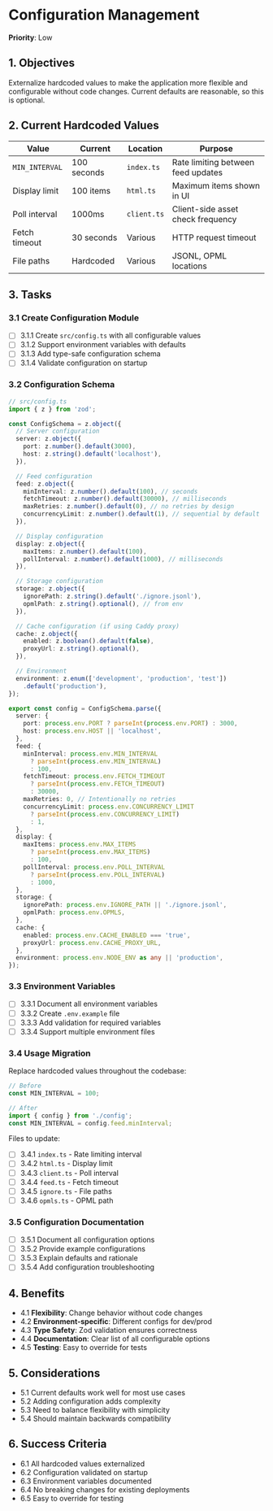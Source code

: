 # Configuration Management

**Priority**: Low

## 1. Objectives
Externalize hardcoded values to make the application more flexible and configurable without code changes. Current defaults are reasonable, so this is optional.

## 2. Current Hardcoded Values

| Value | Current | Location | Purpose |
|-------|---------|----------|---------|
| `MIN_INTERVAL` | 100 seconds | `index.ts` | Rate limiting between feed updates |
| Display limit | 100 items | `html.ts` | Maximum items shown in UI |
| Poll interval | 1000ms | `client.ts` | Client-side asset check frequency |
| Fetch timeout | 30 seconds | Various | HTTP request timeout |
| File paths | Hardcoded | Various | JSONL, OPML locations |

## 3. Tasks

### 3.1 Create Configuration Module
- [ ] 3.1.1 Create `src/config.ts` with all configurable values
- [ ] 3.1.2 Support environment variables with defaults
- [ ] 3.1.3 Add type-safe configuration schema
- [ ] 3.1.4 Validate configuration on startup

### 3.2 Configuration Schema

```typescript
// src/config.ts
import { z } from 'zod';

const ConfigSchema = z.object({
  // Server configuration
  server: z.object({
    port: z.number().default(3000),
    host: z.string().default('localhost'),
  }),

  // Feed configuration
  feed: z.object({
    minInterval: z.number().default(100), // seconds
    fetchTimeout: z.number().default(30000), // milliseconds
    maxRetries: z.number().default(0), // no retries by design
    concurrencyLimit: z.number().default(1), // sequential by default
  }),

  // Display configuration
  display: z.object({
    maxItems: z.number().default(100),
    pollInterval: z.number().default(1000), // milliseconds
  }),

  // Storage configuration
  storage: z.object({
    ignorePath: z.string().default('./ignore.jsonl'),
    opmlPath: z.string().optional(), // from env
  }),

  // Cache configuration (if using Caddy proxy)
  cache: z.object({
    enabled: z.boolean().default(false),
    proxyUrl: z.string().optional(),
  }),

  // Environment
  environment: z.enum(['development', 'production', 'test'])
    .default('production'),
});

export const config = ConfigSchema.parse({
  server: {
    port: process.env.PORT ? parseInt(process.env.PORT) : 3000,
    host: process.env.HOST || 'localhost',
  },
  feed: {
    minInterval: process.env.MIN_INTERVAL
      ? parseInt(process.env.MIN_INTERVAL)
      : 100,
    fetchTimeout: process.env.FETCH_TIMEOUT
      ? parseInt(process.env.FETCH_TIMEOUT)
      : 30000,
    maxRetries: 0, // Intentionally no retries
    concurrencyLimit: process.env.CONCURRENCY_LIMIT
      ? parseInt(process.env.CONCURRENCY_LIMIT)
      : 1,
  },
  display: {
    maxItems: process.env.MAX_ITEMS
      ? parseInt(process.env.MAX_ITEMS)
      : 100,
    pollInterval: process.env.POLL_INTERVAL
      ? parseInt(process.env.POLL_INTERVAL)
      : 1000,
  },
  storage: {
    ignorePath: process.env.IGNORE_PATH || './ignore.jsonl',
    opmlPath: process.env.OPMLS,
  },
  cache: {
    enabled: process.env.CACHE_ENABLED === 'true',
    proxyUrl: process.env.CACHE_PROXY_URL,
  },
  environment: process.env.NODE_ENV as any || 'production',
});
```

### 3.3 Environment Variables
- [ ] 3.3.1 Document all environment variables
- [ ] 3.3.2 Create `.env.example` file
- [ ] 3.3.3 Add validation for required variables
- [ ] 3.3.4 Support multiple environment files

### 3.4 Usage Migration
Replace hardcoded values throughout the codebase:

```typescript
// Before
const MIN_INTERVAL = 100;

// After
import { config } from './config';
const MIN_INTERVAL = config.feed.minInterval;
```

Files to update:
- [ ] 3.4.1 `index.ts` - Rate limiting interval
- [ ] 3.4.2 `html.ts` - Display limit
- [ ] 3.4.3 `client.ts` - Poll interval
- [ ] 3.4.4 `feed.ts` - Fetch timeout
- [ ] 3.4.5 `ignore.ts` - File paths
- [ ] 3.4.6 `opmls.ts` - OPML path

### 3.5 Configuration Documentation
- [ ] 3.5.1 Document all configuration options
- [ ] 3.5.2 Provide example configurations
- [ ] 3.5.3 Explain defaults and rationale
- [ ] 3.5.4 Add configuration troubleshooting

## 4. Benefits
- 4.1 **Flexibility**: Change behavior without code changes
- 4.2 **Environment-specific**: Different configs for dev/prod
- 4.3 **Type Safety**: Zod validation ensures correctness
- 4.4 **Documentation**: Clear list of all configurable options
- 4.5 **Testing**: Easy to override for tests

## 5. Considerations
- 5.1 Current defaults work well for most use cases
- 5.2 Adding configuration adds complexity
- 5.3 Need to balance flexibility with simplicity
- 5.4 Should maintain backwards compatibility

## 6. Success Criteria
- 6.1 All hardcoded values externalized
- 6.2 Configuration validated on startup
- 6.3 Environment variables documented
- 6.4 No breaking changes for existing deployments
- 6.5 Easy to override for testing
